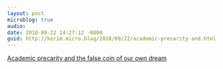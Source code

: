 ```yaml
---
layout: post
microblog: true
audio: 
date: 2018-09-22 14:27:12 -0800
guid: http://kerim.micro.blog/2018/09/22/academic-precarity-and.html
---
```

[Academic precarity and the false coin of our own dream](http://www.focaalblog.com/2018/09/21/vlad-schuler-costa-academic-precarity-and-the-false-coin-of-our-own-dreams/)
